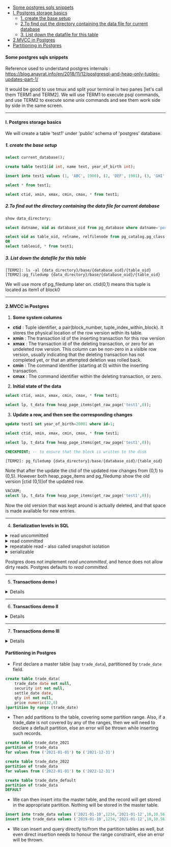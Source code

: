 - [Some postgres sqls snippets](####%20Some%20postgres%20sqls%20snippets)
- [I. Postgres storage basics](####%20I.%20Postgres%20storage%20basics)
  * [1. create the base setup](#sub-heading)
  * [2.To find out the directory containing the data file for current database](#sub-heading)
  * [3. List down the datafile for this table](#sub-heading)
- [2.MVCC in Postgres](#heading)
- [Partitioning in Postgres](#partitioning-in-postgres)

#### Some postgres sqls snippets

Reference used to understand postgres internals : https://blog.anayrat.info/en/2018/11/12/postgresql-and-heap-only-tuples-updates-part-1/

It would be good to use tmux and split your terminal in two panes [let's call them TERM1 and TERM2]. We will use TERM1 to execute psql commands, and use TERM2 to execute some unix commands and see them work side by side in the same screen.

------------------------------------------------------------------------------------------------------------------------------------------------------------
#### I. Postgres storage basics
We will create a table 'test1' under 'public' schema of 'postgres' database.

##### 1. create the base setup
```sql
select current_database();

create table test1(id int, name text, year_of_birth int);

insert into test1 values (1, 'ABC', 1900), (2, 'DEF', 1901), (3, 'GHI', 1902), (4, 'JKL', 1903);

select * from test1;

select ctid, xmin, xmax, cmin, cmax, * from test1;
```

##### 2.To find out the directory containing the data file for current database
```sql
show data_directory;

select datname, oid as database_oid from pg_database where datname='postgres';

select oid as table_oid, relname, relfilenode from pg_catalog.pg_class where relname='test1';
OR
select tableoid, * from test1;
```

##### 3. List down the datafile for this table
```
[TERM2]: ls -al {data_directory}/base/{database_oid}/{table_oid}
[TERM2]:pg_filedump {data_directory}/base/{database_oid}/{table_oid}
```
We will use more of pg_filedump later on.
ctid(0,1) means this tuple is located as item1 of block0

------------------------------------------------------------------------------------------------------------------------------------------------------------
#### 2.MVCC in Postgres
1. **Some system columns**
 - **ctid** : Tuple identifier, a pair(block_number, tuple_index_within_block). It stores the physical location of the row version within its table.
 - **xmin** : The transaction id of the inserting transaction for this row version
 - **xmax** : The transaction id of the deleting transaction, or zero for an undeleted row version. This column can be non-zero in a visible row version, usually
          indicating that the deleting transaction has not completed yet, or that an attempted deletion was rolled back.
 - **cmin** : The command identifier (starting at 0) within the inserting transaction.
 - **cmax** : The command identifier within the deleting transaction, or zero.
 
2. **Initial state of the data**
```sql
select ctid, xmin, xmax, cmin, cmax, * from test1; 

select lp, t_data from heap_page_items(get_raw_page('test1',0));
```
3. **Update a row, and then see the corresponding changes**
```sql
update test1 set year_of_birth=20001 where id=1;

select ctid, xmin, xmax, cmin, cmax, * from test1; 

select lp, t_data from heap_page_items(get_raw_page('test1',0));

CHECKPOINT; -- to ensure that the block is written to the disk

[TERM2]: pg_filedump {data_directory}/base/{database_oid}/{table_oid}
```
Note that after the update the ctid of the updated row changes from (0,1) to (0,5). However both heap_page_items and pg_filedump show the old version [ctid (0,1)]of the updated row.
```sql
VACUUM;
select lp, t_data from heap_page_items(get_raw_page('test1',0));
```
Now the old version that was kept around is actually deleted, and that space is made available for new entries.

------------------------------------------------------------------------------------------------------------------------------------------------------------
4. **Serialization levels in SQL**   
<details>
 
 <summary> read uncommitted </summary>
</details>
<details>
 
 <summary> read committed </summary>
 
 |T1|T2|Comments|
 |--|--|--------|
 |```get X```| |finds X to be 2|
 | |```set X=3```| |
 |```get X```| |still finds X to be 2|
 | |```set Y=3```| |
 | |```COMMIT```| |
 |```get X```| |now finds X to be 3|
 
 It provides the following two guarantees:
 * *no dirty reads* : When reading from DB, you will only see data that has been committed. Transaction T1 - in the above example - first finds the value of X to be 2, and then finds the latest value 3 only after T2 has committed. Thus, within the same transaction it is possible for a transaction to find multiple values of an object [initially old value, and then new value], if read multiple times, but only after the updated value has been commited by other concurrent transactions. This can be implemented by keeping both the old and new values(or versions) around (MVCC - Multi Version Concurrency Control).
       
 * *no dirty writes* : When writing to DB, you will only overwrite data that has been committed. This can be implemented by taking a lock on each row.
</details>
<details>
 
 <summary> repeatable read - also called snapshot isolation </summary>
 
 In the example above for *read committed*, transaction T1 was able to read values of an object that keep getting updated by other transactions, as and when the other transactions commit. In snapshot isolation, the idea is that each transaction reads from a consistent snapshot of the database - i.e. the transaction only sees that state of the DB that was in committed state when this transaction started. Even if the data is subsequently changed and committed by other transactions, each transaction sees only the old data from that particular point in time.
</details>
<details>
 
 <summary> serializable </summary>
 
It guarantees that even though transactions may execute in parallel, the end result is the same as if they had executed one at a time - *serially* - without any concurrency. Three techniques that are mostly used to implement serializability in Databases are :    
  * literally executing transactions in serial order : execute only one transaction at a time, in serial order, on a single thread.
  * Two Phase Locking (2PL)
  * Optimistic concurrency control techniques such as Serializable Snapshot Isolation (SSI)
  
</details>

Postgres does not implement *read uncommitted*, and hence does not allow dirty reads.
Postgres defaults to *read committed*.

------------------------------------------------------------------------------------------------------------------------------------------------------------
5. **Transactions demo I**
<details>
 
**Question : How is the uncommitted change in one transaction T1, not visible to another transaction T2, even though the underlying data store is the same ?**
```
--[TERM1]
drop table if exists txn_demo;
CREATE TABLE txn_demo(id INT PRIMARY KEY, val INT NOT NULL);
INSERT INTO txn_demo values (1, 100),(2,200);
```
SHOW TRANSACTION ISOLATION LEVEL; --  if you want to check the current transaction isolation level

| TERMINAL-1| TERMINAL-2|Comments|
|-----------|-----------|--------|
|``` BEGIN TRANSACTION ISOLATION LEVEL READ COMMITTED;```|| though default is read committed, still explicitly setting it for clarity|
|``` SELECT xmin, xmax, * from txn_demo where id=1;```||xmin, xmax are like our tt_begin, tt_end columns that we have in our temporal tables, only these are implicit|
|``` select txid_current();```||Shows the current txn_id(say T1) which will be assigned to next transaction|
|``` update txn_demo set val=val+1 where id = 1;```|||
|``` SELECT xmin, xmax,ctid, * from txn_demo where id=1;```||xmin here would be T1|
||``` SELECT xmin, xmax, * from txn_demo where id=1;```|xmax here would be T1, but we would be seeing the older version as new update is yet to be committed.|
|``` commit;```| | |
| |``` SELECT xmin, xmax, * from txn_demo where id=1;```| Now I see the latest version, since the first transaction committed.|

</details>

------------------------------------------------------------------------------------------------------------------------------------------------------------
6. **Transactions demo II**
<details>
 
```
--[TERM1]
drop table if exists txn_demo;
CREATE TABLE txn_demo(id INT PRIMARY KEY, val INT NOT NULL);
INSERT INTO txn_demo values (1, 100),(2,200);
```

| TERMINAL-1| TERMINAL-2|Comments|
|-----------|-----------|--------|
|```select xmin, xmax, ctid, * from txn_demo;``` |||
||```select xmin, xmax, ctid, * from txn_demo;``` ||
|```BEGIN TRANSACTION ISOLATION LEVEL READ COMMITTED;```|||
||```BEGIN TRANSACTION ISOLATION LEVEL READ COMMITTED;```||
|```UPDATE txn_demo set val = val+1 where id=1;```|||
|```select xmin, xmax, ctid, * from txn_demo;```|||
||```UPDATE txn_demo set val = val+1 where id=1;```||
|```COMMIT;```|||
||```select xmin, xmax, ctid, * from txn_demo;```||
||```COMMIT;```||

</details>

------------------------------------------------------------------------------------------------------------------------------------------------------------
7. **Transactions demo III**
<details>
 
```
--[TERM1]
drop table if exists txn_demo;
CREATE TABLE txn_demo(id INT PRIMARY KEY, val INT NOT NULL);
INSERT INTO txn_demo values (1, 100),(2,200);
```

| TERMINAL-1| TERMINAL-2|Comments|
|-----------|-----------|--------|
|```BEGIN TRANSACTION ISOLATION LEVEL SERIALIZABLE;```|||
||```BEGIN TRANSACTION ISOLATION LEVEL SERIALIZABLE;```||
|```select txid_current();```|||
||```select txid_current();```||
|``` update txn_demo set val=val+1 where id = 1;```|||
|```select xmin, xmax, ctid, * from txn_demo where id = 1;```|||
||```select xmin, xmax, ctid, * from txn_demo where id = 1;```||
||``` update txn_demo set val=val+1 where id = 1;```|The query in terminal 2 is going to stall. What happens if we commit in Term1?|
|```COMMIT;```|||

</details>

#### Partitioning in Postgres
* First declare a master table (say ``trade_data``), partitioned by ``trade_date`` field.
```sql
create table trade_data(
	trade_date date not null,
	security int not null,
	settle_date date,
	qty int not null,
	price numeric(32,8)
)partition by range (trade_date)
```
* Then add partitions to the table, covering some partition range. Also, if a trade_date is not covered by any of the ranges, then we will need to declare a default partition, else an error will be thrown while inserting such records.
```sql
create table trade_date_2021
partition of trade_data
for values from ('2021-01-01') to ('2021-12-31')

create table trade_date_2022
partition of trade_data
for values from ('2022-01-01') to ('2022-12-31')

create table trade_date_default
partition of trade_data
DEFAULT
```
* We can then insert into the master table, and the record will get stored in the appropriate partition. Nothing will be stored in the master table.
```sql
insert into trade_data values ('2021-01-10',1234,'2021-01-12',10,10.56)
insert into trade_data values ('2019-01-10',1234,'2021-01-12',10,10.56)
```

* We can insert and query directly to/from the partition tables as well, but even direct insertion needs to honour the range constraint, else an error will be thrown.
